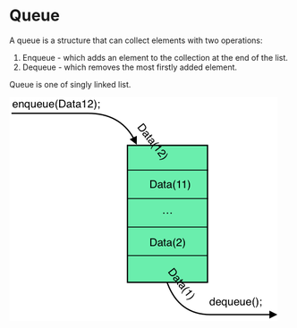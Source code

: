 # Queue 

A queue is a structure that can collect elements with two operations:
1. Enqueue - which adds an element to the collection at the end of the list. 
2. Dequeue - which removes the most firstly added element.

Queue is one of singly linked list.

<img src="Queue.png">
